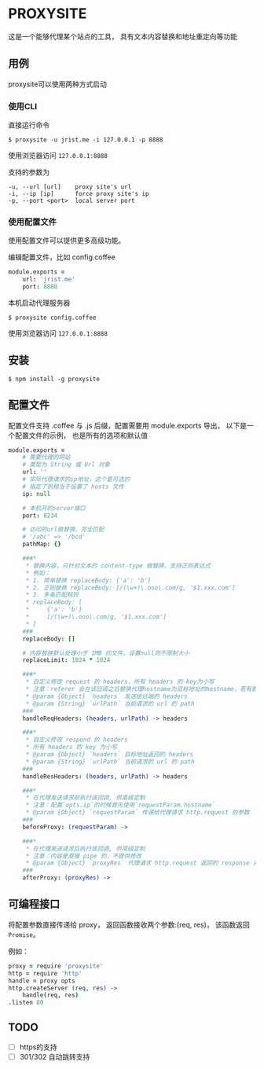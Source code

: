 # PROXYSITE
这是一个能够代理某个站点的工具，
具有文本内容替换和地址重定向等功能

## 用例
proxysite可以使用两种方式启动

### 使用CLI

直接运行命令
```
$ proxysite -u jrist.me -i 127.0.0.1 -p 8888
```
使用浏览器访问 `127.0.0.1:8888`


支持的参数为
```
-u, --url [url]    proxy site's url
-i, --ip [ip]      force proxy site's ip
-p, --port <port>  local server port
```

### 使用配置文件

使用配置文件可以提供更多高级功能。

编辑配置文件，比如 config.coffee
```coffee
module.exports =
    url: 'jrist.me'
    port: 8888
```

本机启动代理服务器
```
$ proxysite config.coffee
```
使用浏览器访问 `127.0.0.1:8888`

## 安装
```
$ npm install -g proxysite
```

## 配置文件
配置文件支持 .coffee 与 .js 后缀，配置需要用 module.exports 导出，
以下是一个配置文件的示例，
也是所有的选项和默认值
```coffee
module.exports =
    # 需要代理的网站
    # 类型为 String 或 Url 对象
    url: ''
    # 实际代理请求的ip地址，这个是可选的
    # 指定了则相当于设置了 hosts 文件
    ip: null

    # 本机开的server端口
    port: 8234

    # 访问的url做替换，完全匹配
    # '/abc' => '/bcd'
    pathMap: {}

    ###*
     * 替换内容，只针对文本的 content-type 做替换，支持正则表达式
     * 例如：
     * 1. 简单替换 replaceBody: {'a': 'b'}
     * 2. 正则替换 replaceBody: [/(\w+)\.ooo\.com/g, '$1.xxx.com']
     * 3. 多条匹配规则
     * replaceBody: [
     *     {'a': 'b'}
     *     [/(\w+)\.ooo\.com/g, '$1.xxx.com']
     * ]
    ###
    replaceBody: []

    # 内容替换默认处理小于 1MB 的文件，设置null则不限制大小
    replaceLimit: 1024 * 1024

    ###*
     * 自定义修改 request 的 headers，所有 headers 的 key为小写
     * 注意：referer 会在该回调之后替换代理hostname为目标地址的hostname，若有影响请使用beforeProxy进行处理
     * @param {Object} `headers` 发送给远端的 headers
     * @param {String} `urlPath` 当前请求的 url 的 path
    ###
    handleReqHeaders: (headers, urlPath) -> headers

    ###*
     * 自定义修改 respond 的 headers
     * 所有 headers 的 key 为小写
     * @param {Object} `headers` 目标地址返回的 headers
     * @param {String} `urlPath` 当前请求的 url 的 path
    ###
    handleResHeaders: (headers, urlPath) -> headers

    ###*
     * 在代理发送请求前执行该回调, 供高级定制
     * 注意：配置`opts.ip`的时候首先使用`requestParam.hostname`
     * @param {Object} `requestParam` 传递给代理请求 http.request 的参数
    ###
    beforeProxy: (requestParam) ->

    ###*
     * 在代理发送请求后执行该回调, 供高级定制
     * 注意：内容是直接 pipe 的，不提供修改
     * @param {Object} `proxyRes` 代理请求 http.request 返回的 response 对象
    ###
    afterProxy: (proxyRes) ->
```

## 可编程接口
将配置参数直接传递给 proxy，
返回函数接收两个参数:(req, res)，
该函数返回`Promise`。

例如：
```coffee
proxy = require 'proxysite'
http = require 'http'
handle = proxy opts
http.createServer (req, res) ->
    handle(req, res)
.listen 80
```

## TODO
- [ ] https的支持
- [ ] 301/302 自动跳转支持
